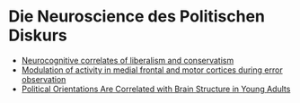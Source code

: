 # Die Neuroscience des Politischen Diskurs
* [Neurocognitive correlates of liberalism and conservatism](http://www.nature.com/neuro/journal/v10/n10/full/nn1979.html)
* [Modulation of activity in medial frontal and motor cortices during error observation](https://www.nature.com/neuro/journal/v7/n5/full/nn1239.html)
* [Political Orientations Are Correlated with Brain Structure in Young Adults](http://www.cell.com/current-biology/fulltext/S0960-9822(11)00289-2)


